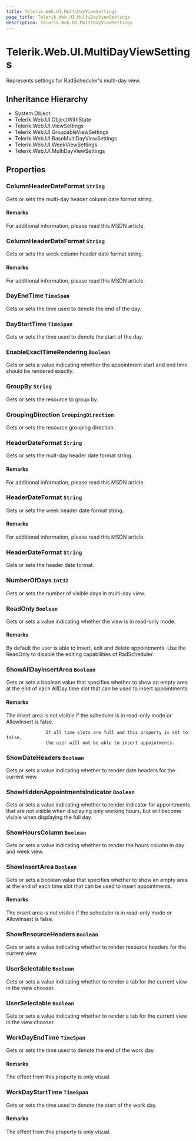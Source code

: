 ```yaml
---
title: Telerik.Web.UI.MultiDayViewSettings
page_title: Telerik.Web.UI.MultiDayViewSettings
description: Telerik.Web.UI.MultiDayViewSettings
---
```


# Telerik.Web.UI.MultiDayViewSettings

Represents settings for RadScheduler's multi-day view.

## Inheritance Hierarchy

* System.Object
* Telerik.Web.UI.ObjectWithState
* Telerik.Web.UI.ViewSettings
* Telerik.Web.UI.GroupableViewSettings
* Telerik.Web.UI.BaseMultiDayViewSettings
* Telerik.Web.UI.WeekViewSettings
* Telerik.Web.UI.MultiDayViewSettings

## Properties

###  ColumnHeaderDateFormat `String`

Gets or sets the multi-day header column date format string.

#### Remarks
For additional information, please read this
            MSDN article.

###  ColumnHeaderDateFormat `String`

Gets or sets the week column header date format string.

#### Remarks
For additional information, please read this
            MSDN article.

###  DayEndTime `TimeSpan`

Gets or sets the time used to denote the end of the day.

###  DayStartTime `TimeSpan`

Gets or sets the time used to denote the start of the day.

###  EnableExactTimeRendering `Boolean`

Gets or sets a value indicating whether the appointment start and end time should be rendered exactly.

###  GroupBy `String`

Gets or sets the resource to group by.

###  GroupingDirection `GroupingDirection`

Gets or sets the resource grouping direction.

###  HeaderDateFormat `String`

Gets or sets the mult-day header date format string.

#### Remarks
For additional information, please read this
            MSDN article.

###  HeaderDateFormat `String`

Gets or sets the week header date format string.

#### Remarks
For additional information, please read this
            MSDN article.

###  HeaderDateFormat `String`

Gets or sets the header date format.

###  NumberOfDays `Int32`

Gets or sets the number of visible days in multi-day view.

###  ReadOnly `Boolean`

Gets or sets a value indicating whether the view is in read-only mode.

#### Remarks
By default the user is able to insert, edit and delete appointments. Use the ReadOnly to disable the editing capabilities of RadScheduler.

###  ShowAllDayInsertArea `Boolean`

Gets or sets a boolean value that specifies whether to
                   show an empty area at the end of each AllDay time slot that can
                   be used to insert appointments.

#### Remarks
The insert area is not visible if the scheduler is in read-only mode or
                   AllowInsert is false.
                   
                   If all time slots are full and this property is set to false,
                   the user will not be able to insert appointments.

###  ShowDateHeaders `Boolean`

Gets or sets a value indicating whether to render date headers for the current view.

###  ShowHiddenAppointmentsIndicator `Boolean`

Gets or sets a value indicating whether to render indicator for appointments
            that are not visible when displaying only working hours, but will become visible when
            displaying the full day.

###  ShowHoursColumn `Boolean`

Gets or sets a value indicating whether to render the hours column in day and week view.

###  ShowInsertArea `Boolean`

Gets or sets a boolean value that specifies whether to
                   show an empty area at the end of each time slot that can
                   be used to insert appointments.

#### Remarks
The insert area is not visible if the scheduler is in read-only mode or
                   AllowInsert is false.

###  ShowResourceHeaders `Boolean`

Gets or sets a value indicating whether to render resource headers for the current view.

###  UserSelectable `Boolean`

Gets or sets a value indicating whether to render a tab for the current view in the view chooser.

###  UserSelectable `Boolean`

Gets or sets a value indicating whether to render a tab for the current view in the view chooser.

###  WorkDayEndTime `TimeSpan`

Gets or sets the time used to denote the end of the work day.

#### Remarks
The effect from this property is only visual.

###  WorkDayStartTime `TimeSpan`

Gets or sets the time used to denote the start of the work day.

#### Remarks
The effect from this property is only visual.

